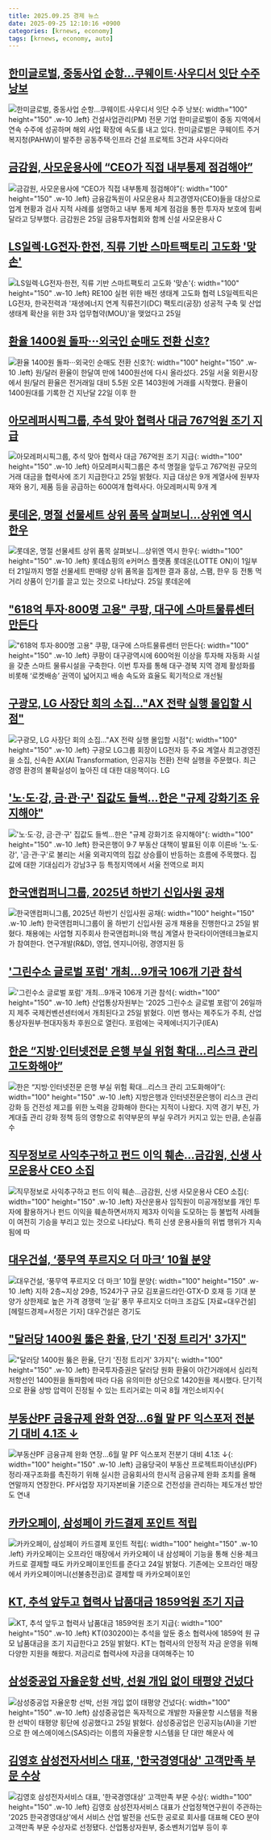 ```yaml
---
title: 2025.09.25 경제 뉴스
date: 2025-09-25 12:10:16 +0900
categories: [krnews, economy]
tags: [krnews, economy, auto]
---
```

## [한미글로벌, 중동사업 순항…쿠웨이트·사우디서 잇단 수주 낭보](https://n.news.naver.com/mnews/article/277/0005657358)

![한미글로벌, 중동사업 순항…쿠웨이트·사우디서 잇단 수주 낭보](https://mimgnews.pstatic.net/image/origin/277/2025/09/25/5657358.jpg?type=nf220_150){: width="100" height="150" .w-10 .left}
건설사업관리(PM) 전문 기업 한미글로벌이 중동 지역에서 연속 수주에 성공하며 해외 사업 확장에 속도를 내고 있다. 한미글로벌은 쿠웨이트 주거복지청(PAHW)이 발주한 공동주택·인프라 건설 프로젝트 3건과 사우디아라

## [금감원, 사모운용사에 “CEO가 직접 내부통제 점검해야”](https://n.news.naver.com/mnews/article/011/0004537352)

![금감원, 사모운용사에 “CEO가 직접 내부통제 점검해야”](https://mimgnews.pstatic.net/image/origin/011/2025/09/25/4537352.jpg?type=nf220_150){: width="100" height="150" .w-10 .left}
금융감독원이 사모운용사 최고경영자(CEO)들을 대상으로 업계 현황과 검사 지적 사례를 설명하고 내부 통제 체계 점검을 통한 투자자 보호에 힘써 달라고 당부했다. 금감원은 25일 금융투자협회와 함께 신설 사모운용사 C

## [LS일렉·LG전자·한전, 직류 기반 스마트팩토리 고도화 '맞손'](https://n.news.naver.com/mnews/article/001/0015647621)

![LS일렉·LG전자·한전, 직류 기반 스마트팩토리 고도화 '맞손'](https://mimgnews.pstatic.net/image/origin/001/2025/09/25/15647621.jpg?type=nf220_150){: width="100" height="150" .w-10 .left}
RE100 실현 위한 배전 생태계 고도화 협력 LS일렉트릭은 LG전자, 한국전력과 '재생에너지 연계 직류전기(DC) 팩토리(공장) 성공적 구축 및 산업 생태계 확산을 위한 3자 업무협약(MOU)'을 맺었다고 25일

## [환율 1400원 돌파···외국인 순매도 전환 신호?](https://n.news.naver.com/mnews/article/008/0005255784)

![환율 1400원 돌파···외국인 순매도 전환 신호?](https://mimgnews.pstatic.net/image/origin/008/2025/09/25/5255784.jpg?type=nf220_150){: width="100" height="150" .w-10 .left}
원/달러 환율이 한달여 만에 1400원선에 다시 올라섰다. 25일 서울 외환시장에서 원/달러 환율은 전거래일 대비 5.5원 오른 1403원에 거래를 시작했다. 환율이 1400원대를 기록한 건 지난달 22일 이후 한

## [아모레퍼시픽그룹, 추석 맞아 협력사 대금 767억원 조기 지급](https://n.news.naver.com/mnews/article/001/0015647863)

![아모레퍼시픽그룹, 추석 맞아 협력사 대금 767억원 조기 지급](https://mimgnews.pstatic.net/image/origin/001/2025/09/25/15647863.jpg?type=nf220_150){: width="100" height="150" .w-10 .left}
아모레퍼시픽그룹은 추석 명절을 앞두고 767억원 규모의 거래 대금을 협력사에 조기 지급한다고 25일 밝혔다. 지급 대상은 9개 계열사에 원부자재와 용기, 제품 등을 공급하는 600여개 협력사다. 아모레퍼시픽 9개 계

## [롯데온, 명절 선물세트 상위 품목 살펴보니…상위엔 역시 한우](https://n.news.naver.com/mnews/article/119/0003007248)

![롯데온, 명절 선물세트 상위 품목 살펴보니…상위엔 역시 한우](https://mimgnews.pstatic.net/image/origin/119/2025/09/25/3007248.jpg?type=nf220_150){: width="100" height="150" .w-10 .left}
롯데쇼핑의 e커머스 플랫폼 롯데온(LOTTE ON)이 1일부터 21일까지 명절 선물세트 판매량 상위 품목을 집계한 결과 홍삼, 스팸, 한우 등 전통 먹거리 상품이 인기를 끌고 있는 것으로 나타났다. 25일 롯데온에

## ["618억 투자·800명 고용" 쿠팡, 대구에 스마트물류센터 만든다](https://n.news.naver.com/mnews/article/018/0006124528)

!["618억 투자·800명 고용" 쿠팡, 대구에 스마트물류센터 만든다](https://mimgnews.pstatic.net/image/origin/018/2025/09/25/6124528.jpg?type=nf220_150){: width="100" height="150" .w-10 .left}
쿠팡이 대구광역시에 600억원 이상을 투자해 자동화 시설을 갖춘 스마트 물류시설을 구축한다. 이번 투자를 통해 대구·경북 지역 경제 활성화를 비롯해 ‘로켓배송’ 권역이 넓어지고 배송 속도와 효율도 획기적으로 개선될

## [구광모, LG 사장단 회의 소집…"AX 전략 실행 몰입할 시점"](https://n.news.naver.com/mnews/article/421/0008507747)

![구광모, LG 사장단 회의 소집…"AX 전략 실행 몰입할 시점"](https://mimgnews.pstatic.net/image/origin/421/2025/09/25/8507747.jpg?type=nf220_150){: width="100" height="150" .w-10 .left}
구광모 LG그룹 회장이 LG전자 등 주요 계열사 최고경영진을 소집, 신속한 AX(AI Transformation, 인공지능 전환) 전략 실행을 주문했다. 최근 경영 환경의 불확실성이 높아진 데 대한 대응책이다. LG

## ['노·도·강, 금·관·구' 집값도 들썩…한은 "규제 강화기조 유지해야"](https://n.news.naver.com/mnews/article/015/0005189948)

!['노·도·강, 금·관·구' 집값도 들썩…한은 "규제 강화기조 유지해야"](https://mimgnews.pstatic.net/image/origin/015/2025/09/25/5189948.jpg?type=nf220_150){: width="100" height="150" .w-10 .left}
한국은행이 9·7 부동산 대책이 발표된 이후 이른바 '노·도·강', '금·관·구'로 불리는 서울 외곽지역의 집값 상승률이 반등하는 흐름에 주목했다. 집값에 대한 기대심리가 강남3구 등 특정지역에서 서울 전역으로 퍼지

## [한국앤컴퍼니그룹, 2025년 하반기 신입사원 공채](https://n.news.naver.com/mnews/article/008/0005255637)

![한국앤컴퍼니그룹, 2025년 하반기 신입사원 공채](https://mimgnews.pstatic.net/image/origin/008/2025/09/25/5255637.jpg?type=nf220_150){: width="100" height="150" .w-10 .left}
한국앤컴퍼니그룹이 올 하반기 신입사원 공개 채용을 진행한다고 25일 밝혔다. 채용에는 사업형 지주회사 한국앤컴퍼니와 핵심 계열사 한국타이어앤테크놀로지가 참여한다. 연구개발(R&D), 영업, 엔지니어링, 경영지원 등

## ['그린수소 글로벌 포럼' 개최…9개국 106개 기관 참석](https://n.news.naver.com/mnews/article/421/0008508022)

!['그린수소 글로벌 포럼' 개최…9개국 106개 기관 참석](https://mimgnews.pstatic.net/image/origin/421/2025/09/25/8508022.jpg?type=nf220_150){: width="100" height="150" .w-10 .left}
산업통상자원부는 '2025 그린수소 글로벌 포럼'이 26일까지 제주 국제컨벤션센터에서 개최된다고 25일 밝혔다. 이번 행사는 제주도가 주최, 산업통상자원부·현대자동차 후원으로 열린다. 포럼에는 국제에너지기구(IEA)

## [한은 “지방·인터넷전문 은행 부실 위험 확대...리스크 관리 고도화해야”](https://n.news.naver.com/mnews/article/014/0005412143)

![한은 “지방·인터넷전문 은행 부실 위험 확대...리스크 관리 고도화해야”](https://mimgnews.pstatic.net/image/origin/014/2025/09/25/5412143.jpg?type=nf220_150){: width="100" height="150" .w-10 .left}
지방은행과 인터넷전문은행이 리스크 관리 강화 등 건전성 제고를 위한 노력을 강화해야 한다는 지적이 나왔다. 지역 경기 부진, 가계대출 관리 강화 정책 등의 영향으로 취약부문의 부실 우려가 커지고 있는 만큼, 손실흡수

## [직무정보로 사익추구하고 펀드 이익 훼손…금감원, 신생 사모운용사 CEO 소집](https://n.news.naver.com/mnews/article/003/0013504391)

![직무정보로 사익추구하고 펀드 이익 훼손…금감원, 신생 사모운용사 CEO 소집](https://mimgnews.pstatic.net/image/origin/003/2025/09/25/13504391.jpg?type=nf220_150){: width="100" height="150" .w-10 .left}
자산운용사 임직원이 미공개정보를 개인 투자에 활용하거나 펀드 이익을 훼손하면서까지 제3자 이익을 도모하는 등 불법적 사례들이 여전히 기승을 부리고 있는 것으로 나타났다. 특히 신생 운용사들의 위법 행위가 지속됨에 따

## [대우건설, ‘풍무역 푸르지오 더 마크’ 10월 분양](https://n.news.naver.com/mnews/article/016/0002534779)

![대우건설, ‘풍무역 푸르지오 더 마크’ 10월 분양](https://mimgnews.pstatic.net/image/origin/016/2025/09/25/2534779.jpg?type=nf220_150){: width="100" height="150" .w-10 .left}
지하 2층~지상 29층, 1524가구 규모 김포골드라인·GTX-D 호재 등 기대 분양가 상한제로 높은 가격 경쟁력 ‘눈길’ 풍무 푸르지오 더마크 조감도 [자료=대우건설] [헤럴드경제=서정은 기자] 대우건설은 경기도

## ["달러당 1400원 뚫은 환율, 단기 '진정 트리거' 3가지"](https://n.news.naver.com/mnews/article/277/0005657295)

!["달러당 1400원 뚫은 환율, 단기 '진정 트리거' 3가지"](https://mimgnews.pstatic.net/image/origin/277/2025/09/25/5657295.jpg?type=nf220_150){: width="100" height="150" .w-10 .left}
한국투자증권은 달러당 원화 환율이 야간거래에서 심리적 저항선인 1400원을 돌파함에 따라 다음 유의미한 상단으로 1420원을 제시했다. 단기적으로 환율 상방 압력이 진정될 수 있는 트리거로는 미국 8월 개인소비지수(

## [부동산PF 금융규제 완화 연장…6월 말 PF 익스포저 전분기 대비 4.1조 ↓](https://n.news.naver.com/mnews/article/277/0005657498)

![부동산PF 금융규제 완화 연장…6월 말 PF 익스포저 전분기 대비 4.1조 ↓](https://mimgnews.pstatic.net/image/origin/277/2025/09/25/5657498.jpg?type=nf220_150){: width="100" height="150" .w-10 .left}
금융당국이 부동산 프로젝트파이낸싱(PF) 정리·재구조화를 촉진하기 위해 실시한 금융회사의 한시적 금융규제 완화 조치를 올해 연말까지 연장한다. PF사업장 자기자본비율 기준으로 건전성을 관리하는 제도개선 방안도 연내

## [카카오페이, 삼성페이 카드결제 포인트 적립](https://n.news.naver.com/mnews/article/277/0005657079)

![카카오페이, 삼성페이 카드결제 포인트 적립](https://mimgnews.pstatic.net/image/origin/277/2025/09/24/5657079.jpg?type=nf220_150){: width="100" height="150" .w-10 .left}
카카오페이는 오프라인 매장에서 카카오페이 내 삼성페이 기능을 통해 신용·체크카드로 결제할 때도 카카오페이포인트를 준다고 24일 밝혔다. 기존에는 오프라인 매장에서 카카오페이머니(선불충전금)로 결제할 때 카카오페이포인

## [KT, 추석 앞두고 협력사 납품대금 1859억원 조기 지급](https://n.news.naver.com/mnews/article/421/0008507567)

![KT, 추석 앞두고 협력사 납품대금 1859억원 조기 지급](https://mimgnews.pstatic.net/image/origin/421/2025/09/25/8507567.jpg?type=nf220_150){: width="100" height="150" .w-10 .left}
KT(030200)는 추석을 앞둔 중소 협력사에 1859억 원 규모 납품대금을 조기 지급한다고 25일 밝혔다. KT는 협력사의 안정적 자금 운영을 위해 다양한 지원을 해왔다. 저금리로 협력사에 자금을 대여해주는 10

## [삼성중공업 자율운항 선박, 선원 개입 없이 태평양 건넜다](https://n.news.naver.com/mnews/article/028/0002768119)

![삼성중공업 자율운항 선박, 선원 개입 없이 태평양 건넜다](https://mimgnews.pstatic.net/image/origin/028/2025/09/25/2768119.jpg?type=nf220_150){: width="100" height="150" .w-10 .left}
삼성중공업은 독자적으로 개발한 자율운항 시스템을 적용한 선박이 태평양 횡단에 성공했다고 25일 밝혔다. 삼성중공업은 인공지능(AI)을 기반으로 한 에스에이에스(SAS)라는 이름의 자율운항 시스템을 단 대만 해운사 에

## [김영호 삼성전자서비스 대표, '한국경영대상' 고객만족 부문 수상](https://n.news.naver.com/mnews/article/030/0003354295)

![김영호 삼성전자서비스 대표, '한국경영대상' 고객만족 부문 수상](https://mimgnews.pstatic.net/image/origin/030/2025/09/25/3354295.jpg?type=nf220_150){: width="100" height="150" .w-10 .left}
김영호 삼성전자서비스 대표가 산업정책연구원이 주관하는 '2025 한국경영대상'에서 서비스 산업 발전을 선도한 공로로 회사를 대표해 CEO 분야 고객만족 부문 수상자로 선정됐다. 산업통상자원부, 중소벤처기업부 등이 후

